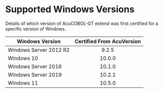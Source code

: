 # Supported Windows Versions

Details of which version of AcuCOBOL-GT extend was first certified for a specific version of Windows.  

| Windows Version        | Certified From AcuVersion |
|------------------------|:-------------------------:|
| Windows Server 2012 R2 | 9.2.5                     |
| Windows 10             | 10.0.0                    |
| Windows Server 2016    | 10.1.0                    |
| Windows Server 2019    | 10.2.1                    |
| Windows 11             | 10.5.0                    |